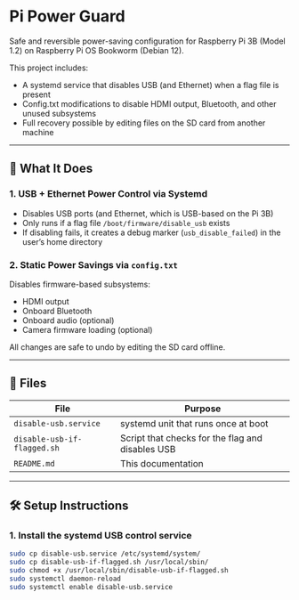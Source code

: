 # Pi Power Guard

Safe and reversible power-saving configuration for Raspberry Pi 3B (Model 1.2) on Raspberry Pi OS Bookworm (Debian 12).

This project includes:
- A systemd service that disables USB (and Ethernet) when a flag file is present
- Config.txt modifications to disable HDMI output, Bluetooth, and other unused subsystems
- Full recovery possible by editing files on the SD card from another machine

---

## 🔧 What It Does

### 1. **USB + Ethernet Power Control via Systemd**
- Disables USB ports (and Ethernet, which is USB-based on the Pi 3B)
- Only runs if a flag file `/boot/firmware/disable_usb` exists
- If disabling fails, it creates a debug marker (`usb_disable_failed`) in the user’s home directory

### 2. **Static Power Savings via `config.txt`**
Disables firmware-based subsystems:
- HDMI output
- Onboard Bluetooth
- Onboard audio (optional)
- Camera firmware loading (optional)

All changes are safe to undo by editing the SD card offline.

---

## 📁 Files

| File                          | Purpose                                       |
|-------------------------------|-----------------------------------------------|
| `disable-usb.service`         | systemd unit that runs once at boot          |
| `disable-usb-if-flagged.sh`   | Script that checks for the flag and disables USB |
| `README.md`                   | This documentation                           |

---

## 🛠️ Setup Instructions

### 1. Install the systemd USB control service

```bash
sudo cp disable-usb.service /etc/systemd/system/
sudo cp disable-usb-if-flagged.sh /usr/local/sbin/
sudo chmod +x /usr/local/sbin/disable-usb-if-flagged.sh
sudo systemctl daemon-reload
sudo systemctl enable disable-usb.service
